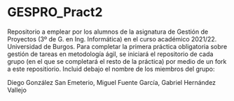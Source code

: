 # GESPRO_Pract2

Repositorio a emplear por los alumnos de la asignatura de Gestión de Proyectos (3º de G. en Ing. Informática) en el curso académico 2021/22. Universidad de Burgos. Para completar la primera práctica obligatoria sobre gestión de tareas en metodología ágil, se iniciará el repositorio de cada grupo (en el que se completará el resto de la práctica) por medio de un fork a este repositiorio. Incluid debajo el nombre de los miembros del grupo:

Diego González San Emeterio, Miguel Fuente García, Gabriel Hernández Vallejo
